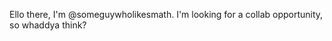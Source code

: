 Ello there, I'm @someguywholikesmath.
I'm looking for a collab opportunity,
so whaddya think?
<!---
someguywholikesmath/someguywholikesmath is a ✨ special ✨ repository because its `README.md` (this file) appears on your GitHub profile.
You can click the Preview link to take a look at your changes.
--->
